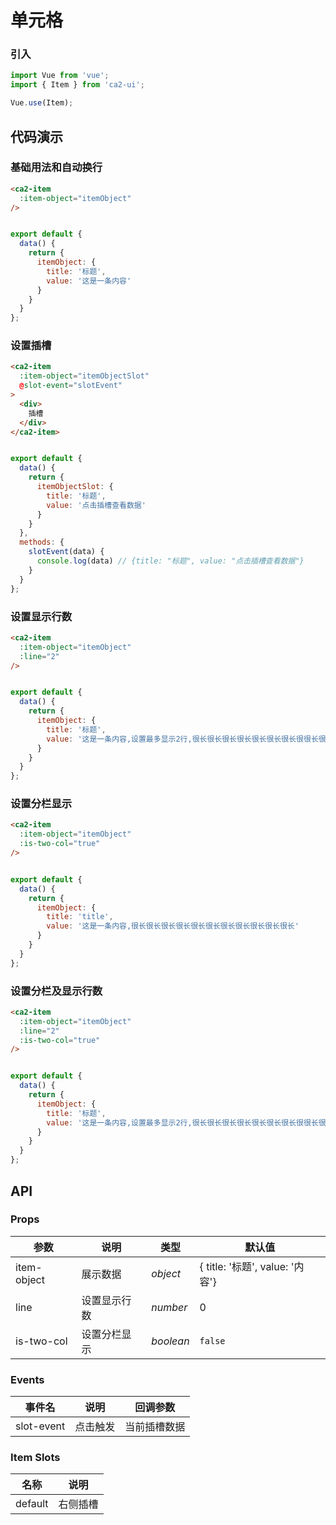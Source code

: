 # 单元格

### 引入

```js
import Vue from 'vue';
import { Item } from 'ca2-ui';

Vue.use(Item);
```

## 代码演示

### 基础用法和自动换行

```html
<ca2-item
  :item-object="itemObject"
/>
```

```js

export default {
  data() {
    return {
      itemObject: {
        title: '标题',
        value: '这是一条内容'
      }
    }
  }
};
```

### 设置插槽

```html
<ca2-item
  :item-object="itemObjectSlot"
  @slot-event="slotEvent"
>
  <div>
    插槽
  </div>
</ca2-item>
```

```js

export default {
  data() {
    return {
      itemObjectSlot: {
        title: '标题',
        value: '点击插槽查看数据'
      }
    }
  },
  methods: {
    slotEvent(data) {
      console.log(data) // {title: "标题", value: "点击插槽查看数据"}
    }
  }
};
```

### 设置显示行数

```html
<ca2-item
  :item-object="itemObject"
  :line="2"
/>
```

```js

export default {
  data() {
    return {
      itemObject: {
        title: '标题',
        value: '这是一条内容,设置最多显示2行,很长很长很长很长很长很长很长很很长很长很长很长很长很长很长很很长很长很长很长很长很长很长很很长很长很长很长很长很长很长很长很长很长很长'
      }
    }
  }
};
```

### 设置分栏显示

```html
<ca2-item
  :item-object="itemObject"
  :is-two-col="true"
/>
```

```js

export default {
  data() {
    return {
      itemObject: {
        title: 'title',
        value: '这是一条内容,很长很长很长很长很长很长很长很长很长很长很长'
      }
    }
  }
};
```

### 设置分栏及显示行数

```html
<ca2-item
  :item-object="itemObject"
  :line="2"
  :is-two-col="true"
/>
```

```js

export default {
  data() {
    return {
      itemObject: {
        title: '标题',
        value: '这是一条内容,设置最多显示2行,很长很长很长很长很长很长很长很很长很长很长很长很长很长很长很很长很长很长很长很长很长很长很很长很长很长很长很长很长很长很长很长很长很长'
      }
    }
  }
};
```

## API

### Props

| 参数 | 说明 | 类型 | 默认值 |
| --- | --- | --- | --- |
| item-object | 展示数据 | _object_ | { title: '标题', value: '内容'} |
| line | 设置显示行数 | _number_ | 0 |
| is-two-col | 设置分栏显示 | _boolean_ | `false` |

### Events

| 事件名 | 说明 | 回调参数 |
|------|------|------|
| slot-event | 点击触发 | 当前插槽数据 |

### Item Slots

| 名称 | 说明 |
|------|------|
| default | 右侧插槽 |